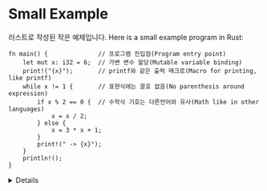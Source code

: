 # Small Example

러스트로 작성된 작은 예제입니다. 
Here is a small example program in Rust:

```rust,editable
fn main() {              // 프로그램 진입점(Program entry point)
    let mut x: i32 = 6;  // 가변 변수 할당(Mutable variable binding)
    print!("{x}");       // printf와 같은 출력 매크로(Macro for printing, like printf)
    while x != 1 {       // 표현식에는 괄호 없음(No parenthesis around expression)
        if x % 2 == 0 {  // 수학식 기호는 다른언어와 유사(Math like in other languages)
            x = x / 2;
        } else {
            x = 3 * x + 1;
        }
        print!(" -> {x}");
    }
    println!();
}
```

<details>

The code implements the Collatz conjecture: it is believed that the loop will
always end, but this is not yet proved. Edit the code and play with different
inputs.

Key points:

* Explain that all variables are statically typed. Try removing `i32` to trigger
  type inference. Try with `i8` instead and trigger a runtime integer overflow.

* Change `let mut x` to `let x`, discuss the compiler error.

* Show how `print!` gives a compilation error if the arguments don't match the
  format string.

* Show how you need to use `{}` as a placeholder if you want to print an
  expression which is more complex than just a single variable.

* Show the students the standard library, show them how to search for `std::fmt`
  which has the rules of the formatting mini-language. It's important that the
  students become familiar with searching in the standard library.

</details>
